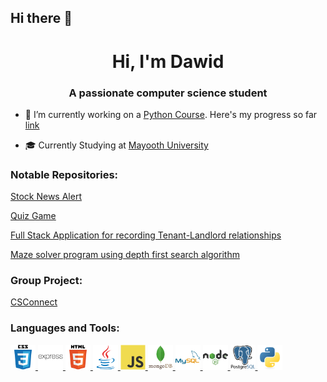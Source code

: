 ## Hi there 👋

<h1 align="center">Hi, I'm Dawid</h1>
<h3 align="center">A passionate computer science student</h3>

- 🔭 I’m currently working on a [Python Course](https://www.udemy.com/course/100-days-of-code/). Here's my progress so far [link](https://github.com/DawidStal/100daysOfPython)

- 🎓 Currently Studying at [Mayooth University](https://www.maynoothuniversity.ie/)

<h3>Notable Repositories:</h3>
<p align="left"> <a href="https://github.com/DawidStal/stock-news">Stock News Alert</a></p>
<p align="left"> <a href="https://github.com/DawidStal/quiz_game">Quiz Game</a></p>
<p align="left"> <a href="https://github.com/DawidStal/Tenant-Landlord">Full Stack Application for recording Tenant-Landlord relationships</a></p>
<p align="left"> <a href="https://github.com/DawidStal/Maze-Solver">Maze solver program using depth first search algorithm</a></p>

<h3>Group Project:</h3>
<p align="left"> <a href="https://github.com/DawidStal/CSConnect">CSConnect</a></p>

<h3 align="left">Languages and Tools:</h3>
<p align="left"> <a href="https://www.w3schools.com/css/" target="_blank" rel="noreferrer"> <img src="https://raw.githubusercontent.com/devicons/devicon/master/icons/css3/css3-original-wordmark.svg" alt="css3" width="40" height="40"/> </a> <a href="https://expressjs.com" target="_blank" rel="noreferrer"> <img src="https://raw.githubusercontent.com/devicons/devicon/master/icons/express/express-original-wordmark.svg" alt="express" width="40" height="40"/> </a> <a href="https://www.w3.org/html/" target="_blank" rel="noreferrer"> <img src="https://raw.githubusercontent.com/devicons/devicon/master/icons/html5/html5-original-wordmark.svg" alt="html5" width="40" height="40"/> </a> <a href="https://www.java.com" target="_blank" rel="noreferrer"> <img src="https://raw.githubusercontent.com/devicons/devicon/master/icons/java/java-original.svg" alt="java" width="40" height="40"/> </a> <a href="https://developer.mozilla.org/en-US/docs/Web/JavaScript" target="_blank" rel="noreferrer"> <img src="https://raw.githubusercontent.com/devicons/devicon/master/icons/javascript/javascript-original.svg" alt="javascript" width="40" height="40"/> </a> <a href="https://www.mongodb.com/" target="_blank" rel="noreferrer"> <img src="https://raw.githubusercontent.com/devicons/devicon/master/icons/mongodb/mongodb-original-wordmark.svg" alt="mongodb" width="40" height="40"/> </a> <a href="https://www.mysql.com/" target="_blank" rel="noreferrer"> <img src="https://raw.githubusercontent.com/devicons/devicon/master/icons/mysql/mysql-original-wordmark.svg" alt="mysql" width="40" height="40"/> </a> <a href="https://nodejs.org" target="_blank" rel="noreferrer"> <img src="https://raw.githubusercontent.com/devicons/devicon/master/icons/nodejs/nodejs-original-wordmark.svg" alt="nodejs" width="40" height="40"/> </a> <a href="https://www.postgresql.org" target="_blank" rel="noreferrer"> <img src="https://raw.githubusercontent.com/devicons/devicon/master/icons/postgresql/postgresql-original-wordmark.svg" alt="postgresql" width="40" height="40"/> </a> <a href="https://www.python.org" target="_blank" rel="noreferrer"> <img src="https://raw.githubusercontent.com/devicons/devicon/master/icons/python/python-original.svg" alt="python" width="40" height="40"/> </a> </p>
